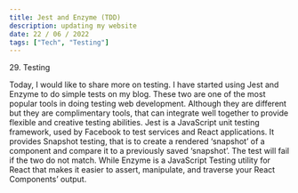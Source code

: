 ```yaml
---
title: Jest and Enzyme (TDD)
description: updating my website
date: 22 / 06 / 2022
tags: ["Tech", "Testing"]
---
```


<p>29. Testing</p>

<p> 
Today, I would like to share more on testing. I have started using Jest and Enzyme to do simple tests on my blog. These two are one of the most popular tools in doing testing web development. Although they are different but they are complimentary tools, that can integrate well together to provide flexible and creative testing abilities. Jest is a JavaScript unit testing framework, used by Facebook to test services and React applications. It provides Snapshot testing, that is to create a rendered ‘snapshot’ of a component and compare it to a previously saved ‘snapshot’. The test will fail if the two do not match. While Enzyme is a JavaScript Testing utility for React that makes it easier to assert, manipulate, and traverse your React Components’ output.
</p>
<img src="/Blog/20220621.png" alt="">
